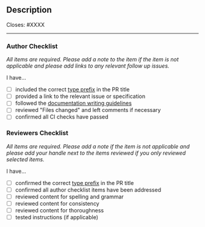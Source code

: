 ## Description

Closes: #XXXX
<!--please make sure that before raising the PR, the relying issues are raised before-->
<!-- Add a description of the changes that this PR introduces and the files that
are the most critical to review. -->
---

### Author Checklist

*All items are required. Please add a note to the item if the item is not applicable and
please add links to any relevant follow up issues.*

I have...

- [ ] included the correct [type prefix](https://github.com/commitizen/conventional-commit-types/blob/v3.0.0/index.json) in the PR title
- [ ] provided a link to the relevant issue or specification
- [ ] followed the [documentation writing guidelines](https://tip.golang.org/doc/comment)
- [ ] reviewed "Files changed" and left comments if necessary
- [ ] confirmed all CI checks have passed

### Reviewers Checklist

*All items are required. Please add a note if the item is not applicable and please add
your handle next to the items reviewed if you only reviewed selected items.*

I have...

- [ ] confirmed the correct [type prefix](https://github.com/commitizen/conventional-commit-types/blob/v3.0.0/index.json) in the PR title
- [ ] confirmed all author checklist items have been addressed
- [ ] reviewed content for spelling and grammar
- [ ] reviewed content for consistency
- [ ] reviewed content for thoroughness
- [ ] tested instructions (if applicable)